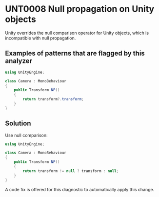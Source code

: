# UNT0008 Null propagation on Unity objects

Unity overrides the null comparison operator for Unity objects, which is incompatible with null propagation.

## Examples of patterns that are flagged by this analyzer

```csharp
using UnityEngine;

class Camera : MonoBehaviour
{
	public Transform NP()
	{
		return transform?.transform;
	}
}
```

## Solution

Use null comparison:

```csharp
using UnityEngine;

class Camera : MonoBehaviour
{
	public Transform NP()
	{
		return transform != null ? transform : null;
	}
}
```

A code fix is offered for this diagnostic to automatically apply this change.
